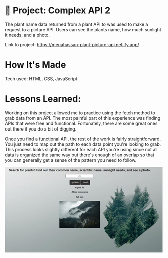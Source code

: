 # 🌱 Project: Complex API 2

The plant name data returned from a plant API to was used to make a request to a picture API. Users can see the plants name, how much sunlight it needs, and a photo.

Link to project: https://menahassan-plant-picture-api.netlify.app/

# How It's Made
Tech used: HTML, CSS, JavaScript

# Lessons Learned:
Working on this project allowed me to practice using the fetch method to grab data from an API. The most painful part of this experience was finding APIs that were free and functional. Fortunately, there are some great ones out there if you do a bit of digging.

Once you find a functional API, the rest of the work is fairly straightforward. You just need to map out the path to each data point you're looking to grab. This process looks slightly different for each API you're using since not all data is organized the same way but there's enough of an overlap so that you can generally get a sense of the pattern you need to follow.

<img src="plant-picture-api-project-screenshot.JPG">